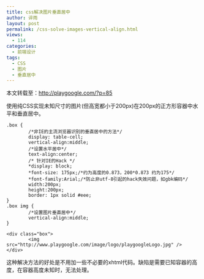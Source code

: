 ```yaml
---
title: css解决图片垂直居中
author: 谇雨
layout: post
permalink: /css-solve-images-vertical-align.html
views:
  - 114
categories:
  - 前端设计
tags:
  - CSS
  - 图片
  - 垂直居中
---
```

本文转载至：<a href="http://playgoogle.com/?p=85" target="_blank">http://playgoogle.com/?p=85</a>

使用纯CSS实现未知尺寸的图片(但高宽都小于200px)在200px的正方形容器中水平和垂直居中。

```
.box {
        /*非IE的主流浏览器识别的垂直居中的方法*/
        display: table-cell;
        vertical-align:middle;
        /*设置水平居中*/
        text-align:center;
        /* 针对IE的Hack */
        *display: block;
        *font-size: 175px;/*约为高度的0.873，200*0.873 约为175*/
        *font-family:Arial;/*防止非utf-8引起的hack失效问题，如gbk编码*/
        width:200px;
        height:200px;
        border: 1px solid #eee;
}
.box img {
        /*设置图片垂直居中*/
        vertical-align:middle;
}

<div class="box">
        <img src="http://www.playgoogle.com/image/logo/playgoogleLogo.jpg" />
</div>
```

这种解决方法的好处是不用加一些不必要的xhtml代码。缺陷是需要已知容器的高度，在容器高度未知时，无法处理。